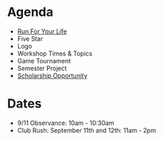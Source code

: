 # Agenda
  * [Run For Your Life](https://raceroster.com/events/2019/23791/run-for-your-life-5k)
  * Five Star
  * Logo
  * Workshop Times & Topics
  * Game Tournament
  * Semester Project
  * [Scholarship Opportunity](https://www.dannyerricoscholarship.com/)

# Dates
  * 9/11 Observance: 10am - 10:30am
  * Club Rush: September 11th and 12th: 11am - 2pm
 
